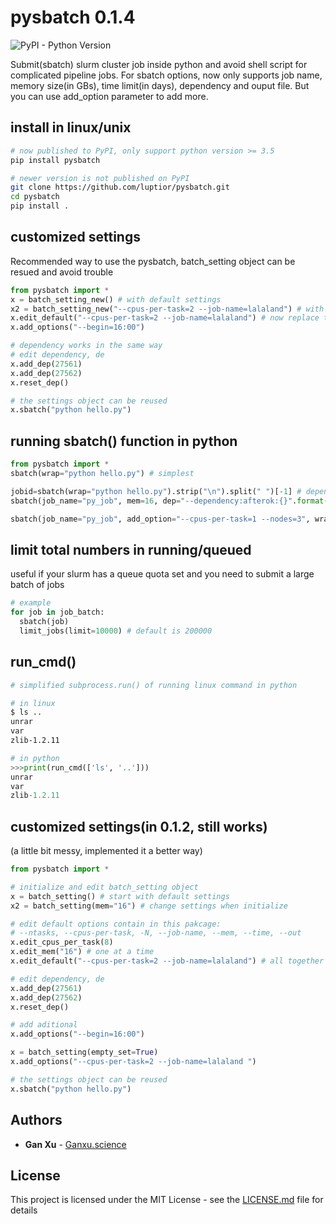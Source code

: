 # pysbatch 0.1.4 
![PyPI - Python Version](https://img.shields.io/pypi/pyversions/Django.svg)


Submit(sbatch) slurm cluster job inside python and avoid shell script for complicated pipeline jobs. For sbatch options, now only supports job name, memory size(in GBs), time limit(in days), dependency and ouput file. But you can use add_option parameter to add more.

## install in linux/unix
```bash
# now published to PyPI, only support python version >= 3.5
pip install pysbatch

# newer version is not published on PyPI
git clone https://github.com/luptior/pysbatch.git
cd pysbatch
pip install .
```

## customized settings
Recommended way to use the pysbatch, batch_setting object can be resued and avoid trouble
```python
from pysbatch import *
x = batch_setting_new() # with default settings
x2 = batch_setting_new("--cpus-per-task=2 --job-name=lalaland") # with customized settings
x.edit_default("--cpus-per-task=2 --job-name=lalaland") # now replace the default instead of "edit"
x.add_options("--begin=16:00")

# dependency works in the same way
# edit dependency, de
x.add_dep(27561)
x.add_dep(27562)
x.reset_dep()

# the settings object can be reused
x.sbatch("python hello.py")

```


## running sbatch() function in python
```python
from pysbatch import *
sbatch(wrap="python hello.py") # simplest

jobid=sbatch(wrap="python hello.py").strip("\n").split(" ")[-1] # dependency example
sbatch(job_name="py_job", mem=16, dep="--dependency:afterok:{}".format(jobid), time=3-0, log="submit.out", wrap="python hello.py") # more options

sbatch(job_name="py_job", add_option="--cpus-per-task=1 --nodes=3", wrap="python hello.py") # add more options

```


## limit total numbers in running/queued
useful if your slurm has a queue quota set and you need to submit a large batch of jobs
```python
# example
for job in job_batch:
  sbatch(job)
  limit_jobs(limit=10000) # default is 200000
```


## run_cmd()
```sh
# simplified subprocess.run() of running linux command in python

# in linux
$ ls ..
unrar
var
zlib-1.2.11
```

```python
# in python
>>>print(run_cmd(['ls', '..']))
unrar
var
zlib-1.2.11
```

## customized settings(in 0.1.2, still works)
(a little bit messy, implemented it a better way)
```python
from pysbatch import *

# initialize and edit batch_setting object
x = batch_setting() # start with default settings
x2 = batch_setting(mem="16") # change settings when initialize

# edit default options contain in this pakcage:
# --ntasks, --cpus-per-task, -N, --job-name, --mem, --time, --out
x.edit_cpus_per_task(8)
x.edit_mem("16") # one at a time
x.edit_default("--cpus-per-task=2 --job-name=lalaland") # all together

# edit dependency, de
x.add_dep(27561)
x.add_dep(27562)
x.reset_dep()

# add aditional
x.add_options("--begin=16:00")

x = batch_setting(empty_set=True)
x.add_options("--cpus-per-task=2 --job-name=lalaland ")

# the settings object can be reused
x.sbatch("python hello.py")

```


## Authors

* **Gan Xu**  - [Ganxu.science](https://ganxu.science)


## License

This project is licensed under the MIT License - see the [LICENSE.md](https://github.com/luptior/pysbatch/blob/master/LICENSE) file for details

